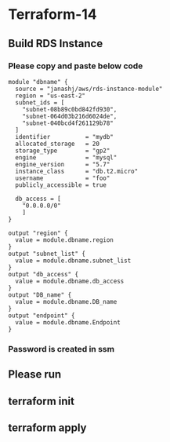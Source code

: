 # Terraform-14
## Build RDS Instance
### Please copy and paste below code
```
module "dbname" {
  source = "janashj/aws/rds-instance-module"
  region = "us-east-2"
  subnet_ids = [
    "subnet-08b89c0bd842fd930",
    "subnet-064d03b216d6024de",
    "subnet-040bcd4f261129b78"
  ]
  identifier          = "mydb"
  allocated_storage   = 20
  storage_type        = "gp2"
  engine              = "mysql"
  engine_version      = "5.7"
  instance_class      = "db.t2.micro"
  username            = "foo"
  publicly_accessible = true

  db_access = [
    "0.0.0.0/0"
    ]
}

output "region" {
  value = module.dbname.region
}
output "subnet_list" {
  value = module.dbname.subnet_list
}
output "db_access" {
  value = module.dbname.db_access
}
output "DB_name" {
  value = module.dbname.DB_name
}
output "endpoint" {
  value = module.dbname.Endpoint
}
```

### Password is created in ssm

## Please run
## terraform init

## terraform apply